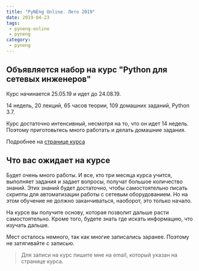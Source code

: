 ```yaml
---
title: "PyNEng Online. Лето 2019"
date: 2019-04-23
tags:
 - pyneng-online
 - pyneng
category:
 - pyneng
---
```



## Объявляется набор на курс "Python для сетевых инженеров"

Курс начинается 25.05.19 и идет до 24.08.19.

14 недель, 20 лекций, 65 часов теории, 109 домашних заданий, Python 3.7.

Курс достаточно интенсивный, несмотря на то, что он идет 14 недель.
Поэтому приготовьтесь много работать и делать домашние задания.

Подробнее на [странице курса](https://natenka.github.io/pyneng-online/)

## Что вас ожидает на курсе

Будет очень много работы. И все, кто три месяца курса учится, выполняет задания и задает вопросы, получат большое количество знаний. Этих знаний будет достаточно, чтобы самостоятельно писать скрипты для автоматизации работы с сетевым оборудованием. Но на этом обучение не должно заканчиваться, наоборот, это только начало.

На курсе вы получите основу, которая позволит дальше расти самостоятельно. Кроме того, будете знать где искать информацию, что изучать дальше.

Мест осталось немного, так как многие записались заранее. Поэтому не затягивайте с записью.

> Для записи на курс пишите мне на email, который указан на странице курса.
